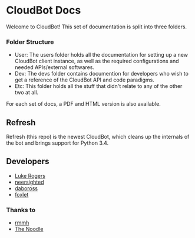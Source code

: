 # CloudBot Docs

Welcome to CloudBot! This set of documentation is split into three folders.

### Folder Structure

 - User: The users folder holds all the documentation for setting up a new CloudBot client instance, as well as the required configurations and needed APIs/external softwares.
 - Dev: The devs folder contains documention for developers who wish to get a reference of the CloudBot API and code paradigms.
 - Etc: This folder holds all the stuff that didn't relate to any of the other two at all.

For each set of docs, a PDF and HTML version is also available.

## Refresh

Refresh (this repo) is the newest CloudBot, which cleans up the internals of the bot and brings support for Python 3.4.

## Developers
* [Luke Rogers](https://git.io/theluke)
* [neersighted](https://git.io/neersighted)
* [daboross](https://git.io/dabo)
* [foxlet](https://git.io/foxlet)

### Thanks to
* [rmmh](https://git.io/rmmh)
* [The Noodle](https://github.com/thenoodle68)

